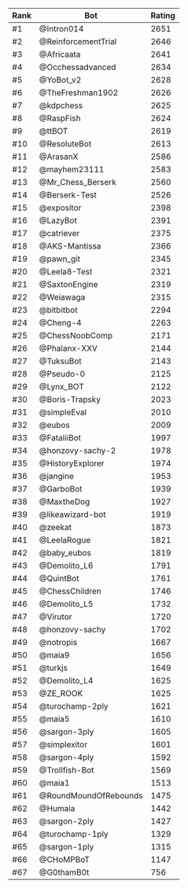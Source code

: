 Rank|Bot|Rating
---|---|---
#1|@Intron014|2651
#2|@ReinforcementTrial|2646
#3|@Africaata|2641
#4|@Occhessadvanced|2634
#5|@YoBot_v2|2628
#6|@TheFreshman1902|2626
#7|@kdpchess|2625
#8|@RaspFish|2624
#9|@ttBOT|2619
#10|@ResoluteBot|2613
#11|@ArasanX|2586
#12|@mayhem23111|2583
#13|@Mr_Chess_Berserk|2560
#14|@Berserk-Test|2526
#15|@expositor|2398
#16|@LazyBot|2391
#17|@catriever|2375
#18|@AKS-Mantissa|2366
#19|@pawn_git|2345
#20|@Leela8-Test|2321
#21|@SaxtonEngine|2319
#22|@Weiawaga|2315
#23|@bitbitbot|2294
#24|@Cheng-4|2263
#25|@ChessNoobComp|2171
#26|@Phalanx-XXV|2144
#27|@TuksuBot|2143
#28|@Pseudo-0|2125
#29|@Lynx_BOT|2122
#30|@Boris-Trapsky|2023
#31|@simpleEval|2010
#32|@eubos|2009
#33|@FataliiBot|1997
#34|@honzovy-sachy-2|1978
#35|@HistoryExplorer|1974
#36|@jangine|1953
#37|@GarboBot|1939
#38|@MaxtheDog|1927
#39|@likeawizard-bot|1919
#40|@zeekat|1873
#41|@LeelaRogue|1821
#42|@baby_eubos|1819
#43|@Demolito_L6|1791
#44|@QuintBot|1761
#45|@ChessChildren|1746
#46|@Demolito_L5|1732
#47|@Virutor|1720
#48|@honzovy-sachy|1702
#49|@notropis|1667
#50|@maia9|1656
#51|@turkjs|1649
#52|@Demolito_L4|1625
#53|@ZE_ROOK|1625
#54|@turochamp-2ply|1621
#55|@maia5|1610
#56|@sargon-3ply|1605
#57|@simplexitor|1601
#58|@sargon-4ply|1592
#59|@Trollfish-Bot|1569
#60|@maia1|1513
#61|@RoundMoundOfRebounds|1475
#62|@Humaia|1442
#63|@sargon-2ply|1427
#64|@turochamp-1ply|1329
#65|@sargon-1ply|1315
#66|@CHoMPBoT|1147
#67|@G0thamB0t|756
